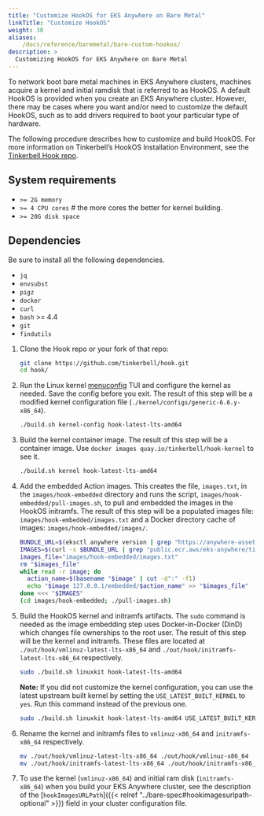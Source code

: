 ```yaml
---
title: "Customize HookOS for EKS Anywhere on Bare Metal"
linkTitle: "Customize HookOS"
weight: 30
aliases:
    /docs/reference/baremetal/bare-custom-hookos/
description: >
  Customizing HookOS for EKS Anywhere on Bare Metal
---
```


To network boot bare metal machines in EKS Anywhere clusters, machines acquire a kernel and initial ramdisk that is referred to as HookOS.
A default HookOS is provided when you create an EKS Anywhere cluster.
However, there may be cases where you want and/or need to customize the default HookOS, such as to add drivers required to boot your particular type of hardware.

The following procedure describes how to customize and build HookOS.
For more information on Tinkerbell’s HookOS Installation Environment, see the [Tinkerbell Hook repo](https://github.com/tinkerbell/hook).

## System requirements

- `>= 2G memory`
- `>= 4 CPU cores` # the more cores the better for kernel building.
- `>= 20G disk space`

## Dependencies

Be sure to install all the following dependencies.

- `jq`
- `envsubst`
- `pigz`
- `docker`
- `curl`
- `bash` >= 4.4
- `git`
- `findutils`

1. Clone the Hook repo or your fork of that repo:

    ```bash
    git clone https://github.com/tinkerbell/hook.git
    cd hook/
    ```

1. Run the Linux kernel [menuconfig](https://en.wikipedia.org/wiki/Menuconfig) TUI and configure the kernel as needed. Save the config before you exit.
The result of this step will be a modified kernel configuration file (`./kernel/configs/generic-6.6.y-x86_64`).

    ```bash
    ./build.sh kernel-config hook-latest-lts-amd64
    ```

1. Build the kernel container image. The result of this step will be a container image. Use `docker images quay.io/tinkerbell/hook-kernel` to see it.

    ```bash
    ./build.sh kernel hook-latest-lts-amd64
    ```

1. Add the embedded Action images. This creates the file, `images.txt`, in the `images/hook-embedded` directory and runs the script, `images/hook-embedded/pull-images.sh`, to pull and embedded the images in the HookOS initramfs.
The result of this step will be a populated images file: `images/hook-embedded/images.txt` and a Docker directory cache of images: `images/hook-embedded/images/`.

    ```bash
    BUNDLE_URL=$(eksctl anywhere version | grep "https://anywhere-assets.eks.amazonaws.com/releases/bundles" | tr -d ' ' | cut -d":" -f2,3)
    IMAGES=$(curl -s $BUNDLE_URL | grep "public.ecr.aws/eks-anywhere/tinkerbell/hub/\|public.ecr.aws/eks-anywhere/tinkerbell/tink/tink-worker" | sort | uniq | tr -d ' ' | cut -d":" -f2,3)
    images_file="images/hook-embedded/images.txt"
    rm "$images_file"
    while read -r image; do
      action_name=$(basename "$image" | cut -d":" -f1)
      echo "$image 127.0.0.1/embedded/$action_name" >> "$images_file"
    done <<< "$IMAGES"
    (cd images/hook-embedded; ./pull-images.sh)
    ```

1. Build the HookOS kernel and initramfs artifacts. The `sudo` command is needed as the image embedding step uses Docker-in-Docker (DinD) which changes file ownerships to the root user.
The result of this step will be the kernel and initramfs. These files are located at `./out/hook/vmlinuz-latest-lts-x86_64` and `./out/hook/initramfs-latest-lts-x86_64` respectively.

    ```bash
    sudo ./build.sh linuxkit hook-latest-lts-amd64
    ```

    **Note:** If you did not customize the kernel configuration, you can use the latest upstream built kernel by setting the `USE_LATEST_BUILT_KERNEL` to `yes`. Run this command instead of the previous one.

    ```bash
    sudo ./build.sh linuxkit hook-latest-lts-amd64 USE_LATEST_BUILT_KERNEL=yes
    ```

1. Rename the kernel and initramfs files to `vmlinuz-x86_64` and `initramfs-x86_64` respectively.

    ```bash
    mv ./out/hook/vmlinuz-latest-lts-x86_64 ./out/hook/vmlinuz-x86_64
    mv ./out/hook/initramfs-latest-lts-x86_64 ./out/hook/initramfs-x86_64
    ```

1. To use the kernel (`vmlinuz-x86_64`) and initial ram disk (`initramfs-x86_64`) when you build your EKS Anywhere cluster, see the description of the [`hookImagesURLPath`]({{< relref "../bare-spec#hookimagesurlpath-optional" >}}) field in your cluster configuration file.
